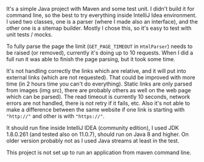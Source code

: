 It's a simple Java project with Maven and some test unit.
I didn't build it for command line, so the best to try everything 
inside IntelliJ Idea environment.
I used two classes, one is a parser (where I made also an interface), and the other one is a sitemap builder.
Mostly I chose this, so it's easy to test with unit tests / mocks.

To fully parse the page the limit (`GET_PAGE_TIMEOUT` in `HtmlParser`) needs to be raised (or removed), 
currently it's doing up to 10 requests.
When I did a full run it was able to finish the page parsing,
but it took some time.

It's not handling correctly the links which are relative, and it will put into external links (which are not requested).
That could be improved with more time (in 2 hours time you can't do everything).
Static links are only parsed from images (img src), there are probably others as well on the web page which can be parsed).
The read timeout is currently 10 seconds, network errors are not handled, there is not retry if it fails, etc.
Also it's not able to make a difference between the same website if one link is starting with `"http://"` and other is with `"https://"`.

It should run fine inside IntelliJ IDEA (community edition), I used JDK 1.8.0.261 (and tested also on 11.0.7), should run on Java 8 and higher.
On older version probably not as I used Java streams at least in the test.

This project is not set up to run an application from maven command line.

